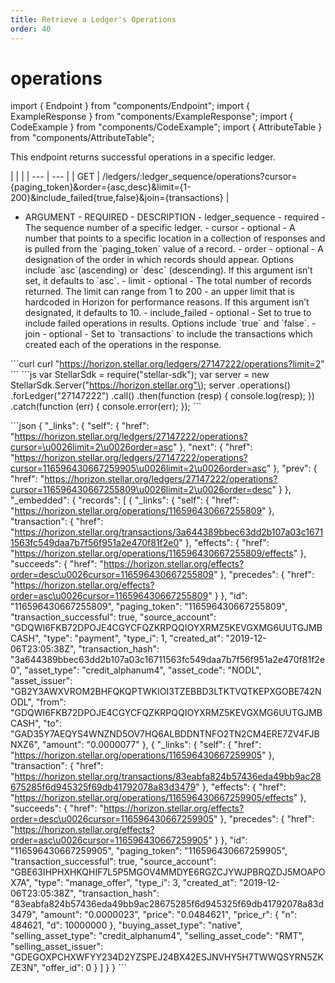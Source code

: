 ```yaml
---
title: Retrieve a Ledger's Operations
order: 40
---
```


# operations

import { Endpoint } from "components/Endpoint"; import { ExampleResponse } from "components/ExampleResponse"; import { CodeExample } from "components/CodeExample"; import { AttributeTable } from "components/AttributeTable";

This endpoint returns successful operations in a specific ledger.

 \| \| \| \| --- \| --- \| \| GET \| /ledgers/:ledger\_sequence/operations?cursor={paging\_token}&order={asc,desc}&limit={1-200}&include\_failed{true,false}&join={transactions} \|

 - ARGUMENT - REQUIRED - DESCRIPTION - ledger\_sequence - required - The sequence number of a specific ledger. - cursor - optional - A number that points to a specific location in a collection of responses and is pulled from the \`paging\_token\` value of a record. - order - optional - A designation of the order in which records should appear. Options include \`asc\`\(ascending\) or \`desc\` \(descending\). If this argument isn’t set, it defaults to \`asc\`. - limit - optional - The total number of records returned. The limit can range from 1 to 200 - an upper limit that is hardcoded in Horizon for performance reasons. If this argument isn’t designated, it defaults to 10. - include\_failed - optional - Set to true to include failed operations in results. Options include \`true\` and \`false\`. - join - optional - Set to \`transactions\` to include the transactions which created each of the operations in the response.

 \`\`\`curl curl "https://horizon.stellar.org/ledgers/27147222/operations?limit=2" \`\`\` \`\`\`js var StellarSdk = require\("stellar-sdk"\); var server = new StellarSdk.Server\("https://horizon.stellar.org"\); server .operations\(\) .forLedger\("27147222"\) .call\(\) .then\(function \(resp\) { console.log\(resp\); }\) .catch\(function \(err\) { console.error\(err\); }\); \`\`\`

 \`\`\`json { "\_links": { "self": { "href": "https://horizon.stellar.org/ledgers/27147222/operations?cursor=\u0026limit=2\u0026order=asc" }, "next": { "href": "https://horizon.stellar.org/ledgers/27147222/operations?cursor=116596430667259905\u0026limit=2\u0026order=asc" }, "prev": { "href": "https://horizon.stellar.org/ledgers/27147222/operations?cursor=116596430667255809\u0026limit=2\u0026order=desc" } }, "\_embedded": { "records": \[ { "\_links": { "self": { "href": "https://horizon.stellar.org/operations/116596430667255809" }, "transaction": { "href": "https://horizon.stellar.org/transactions/3a644389bbec63dd2b107a03c16711563fc549daa7b7f56f951a2e470f81f2e0" }, "effects": { "href": "https://horizon.stellar.org/operations/116596430667255809/effects" }, "succeeds": { "href": "https://horizon.stellar.org/effects?order=desc\u0026cursor=116596430667255809" }, "precedes": { "href": "https://horizon.stellar.org/effects?order=asc\u0026cursor=116596430667255809" } }, "id": "116596430667255809", "paging\_token": "116596430667255809", "transaction\_successful": true, "source\_account": "GDQWI6FKB72DPOJE4CGYCFQZKRPQQIOYXRMZ5KEVGXMG6UUTGJMBCASH", "type": "payment", "type\_i": 1, "created\_at": "2019-12-06T23:05:38Z", "transaction\_hash": "3a644389bbec63dd2b107a03c16711563fc549daa7b7f56f951a2e470f81f2e0", "asset\_type": "credit\_alphanum4", "asset\_code": "NODL", "asset\_issuer": "GB2Y3AWXVROM2BHFQKQPTWKIOI3TZEBBD3LTKTVQTKEPXGOBE742NODL", "from": "GDQWI6FKB72DPOJE4CGYCFQZKRPQQIOYXRMZ5KEVGXMG6UUTGJMBCASH", "to": "GAD35Y7AEQYS4WNZND5OV7HQ6ALBDDNTNFO2TN2CM4ERE7ZV4FJBNXZ6", "amount": "0.0000077" }, { "\_links": { "self": { "href": "https://horizon.stellar.org/operations/116596430667259905" }, "transaction": { "href": "https://horizon.stellar.org/transactions/83eabfa824b57436eda49bb9ac28675285f6d945325f69db41792078a83d3479" }, "effects": { "href": "https://horizon.stellar.org/operations/116596430667259905/effects" }, "succeeds": { "href": "https://horizon.stellar.org/effects?order=desc\u0026cursor=116596430667259905" }, "precedes": { "href": "https://horizon.stellar.org/effects?order=asc\u0026cursor=116596430667259905" } }, "id": "116596430667259905", "paging\_token": "116596430667259905", "transaction\_successful": true, "source\_account": "GBE63IHPHXHKQHIF7L5P5MGOV4MMDYE6RGZCJYWJPBRQZDJ5MOAPOX7A", "type": "manage\_offer", "type\_i": 3, "created\_at": "2019-12-06T23:05:38Z", "transaction\_hash": "83eabfa824b57436eda49bb9ac28675285f6d945325f69db41792078a83d3479", "amount": "0.0000023", "price": "0.0484621", "price\_r": { "n": 484621, "d": 10000000 }, "buying\_asset\_type": "native", "selling\_asset\_type": "credit\_alphanum4", "selling\_asset\_code": "RMT", "selling\_asset\_issuer": "GDEGOXPCHXWFYY234D2YZSPEJ24BX42ESJNVHY5H7TWWQSYRN5ZKZE3N", "offer\_id": 0 } \] } } \`\`\`

